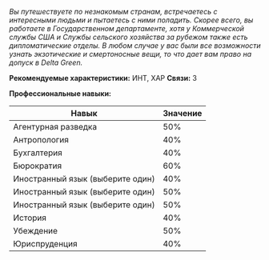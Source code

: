 *Вы путешествуете по незнакомым странам, встречаетесь с интересными людьми и пытаетесь с ними поладить. Скорее всего, вы работаете в Государственном департаменте, хотя у Коммерческой службы США и Службы сельского хозяйства за рубежом также есть дипломатические отделы. В любом случае у вас были все возможности узнать экзотические и смертоносные вещи, то что дает вам право на допуск в Delta Green.*

**Рекомендуемые характеристики:** ИНТ, ХАР
**Связи:** 3

**Профессиональные навыки:**

|Навык|Значение|
|---|---|
|Агентурная разведка|50%|
|Антропология|40%|
|Бухгалтерия|40%|
|Бюрократия|60%|
|Иностранный язык (выберите один)|40%|
|Иностранный язык (выберите один)|50%|
|Иностранный язык (выберите один)|50%|
|История|40%|
|Убеждение|50%|
|Юриспруденция|40%|
